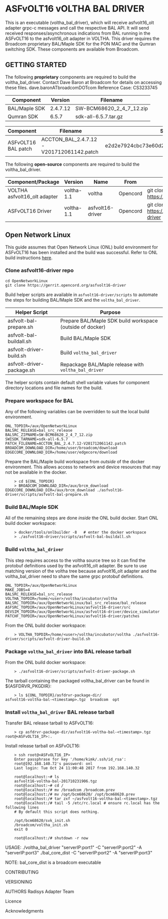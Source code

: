 # ASFvOLT16 vOLTHA BAL DRIVER

This is an executable (voltha_bal_driver), which will receive asfvolt16_olt adapter grpc-c messages and call the respective BAL API.
It will send received responses/asynchronous indications from BAL running in the ASFvOLT16 to the asfvolt16_olt adapter in VOLTHA. 
This driver requires the Broadcom proprietary
BAL/Maple SDK for the PON MAC and the Qumran switching SDK.  These components are available from Broadcom.


## GETTING STARTED

The following **proprietary** components are required to build the voltha_bal_driver.
Contact Dave Baron at Broadcom for details on accessing these files.  dave.baronATbroadcomDOTcom Reference Case: CS3233745

| Component     | Version | Filename                        |
| ------------- |-------- | -----                           |
| BAL/Maple SDK | 2.4.7.12 | SW-BCM68620_2_4_7_12.zip         |
| Qumran SDK    | 6.5.7   | sdk-all-6.5.7.tar.gz            |

| Component          | Filename                           |SHA1|
| -------------      | -----                              |---|
| ASFvOLT16 BAL patch| ACCTON_BAL_2.4.7.12-V201712061142.patch | e2d2e7924cbc73e60d29262f4b905cbe982758ae |

The following **open-source** components are required to build the voltha_bal_driver.

| Component/Package    | Version        | Name            | From     | Git Repo|
| -------------        |---------       | -----           | ---------| ----|
| VOLTHA asfvolt16_olt adapter | voltha-1.1 | voltha          | Opencord | git clone https://gerrit.opencord.org/voltha
| ASFvOLT16 Driver             | voltha-1.1 | asfvolt16-driver| Opencord | git clone https://gerrit.opencord.org/asfvolt16-driver

## Open Network Linux
This guide assumes that Open Network Linux (ONL) build environment for ASFvOLT16 has been installed
and the build was successful. Refer to ONL build instructions
[here](https://wiki.opencord.org/download/attachments/2556712/ONL_Build_Environment_Installation_Guide.pdf?api=v2).

### Clone asfvolt16-driver repo

```
cd OpenNetworkLinux
git clone https://gerrit.opencord.org/asfvolt16-driver
```

Build helper scripts are available in `asfvolt16-driver/scripts` to automate the steps for building BAL/Maple SDK and the `voltha_bal_driver`.

| Helper Script      | Purpose |
| -------------      |---------|
| asfvolt-bal-prepare.sh    |Prepare BAL/Maple SDK build workspace (outside of docker)|
| asfvolt-bal-buildall.sh   |Build BAL/Maple SDK|
| asfvolt-driver-build.sh   |Build `voltha_bal_driver`|
| asfvolt-driver-package.sh |Repackage BAL/Maple release with `voltha_bal_driver`|

The helper scripts contain default shell variable values for component directory locations and file names for the build.

### Prepare workspace for BAL

Any of the following variables can be overridden to suit the local build environment.

```
ONL_TOPDIR=/aux/OpenNetworkLinux
BALSRC_RELEASE=bal_src_release
BALSRC_ZIPNAME=SW-BCM68620_2_4_7_12.zip
SWISDK_TARNAME=sdk-all-6.5.7
PATCH_FILENAME=ACCTON_BAL_2.4.7.12-V201712061142.patch
BROADCOM_DOWNLOAD_DIR=/home/user/broadcom/download
EDGECORE_DOWNLOAD_DIR=/home/user/edgecore/download
```

Prepare the BAL/Maple build workspace from *outside* of the docker environment.  This allows access to network and device resources
that may not be available in the docker.
```
    > cd ${ONL_TOPDIR}
    > BROADCOM_DOWNLOAD_DIR=/aux/brcm_download EDGECORE_DOWNLOAD_DIR=/aux/brcm_download ./asfvolt16-driver/scripts/asfvolt-bal-prepare.sh
```

### Build BAL/Maple SDK

All of the remaining steps are done *inside* the ONL build docker.  Start ONL build docker workspace:
```
    > docker/tools/onlbuilder -8   # enter the docker workspace
    > ./asfvolt16-driver/scripts/asfvolt-bal-buildall.sh
```

### Build `voltha_bal_driver`

This step requires access to the voltha source tree so it can find the protobuf definitions used by the
asfvolt16_olt adapter.  Be sure to use matching version of the voltha tree because asfvolt16_olt adapter
and the voltha_bal_driver need to share the same grpc protobuf definitions.

```
ONL_TOPDIR=/aux/OpenNetworkLinux
MAKE_JOBS=4
BALSRC_RELEASE=bal_src_release
VOLTHA_TOPDIR=/home/<user>/voltha/incubator/voltha
BALSRC_TOPDIR=/aux/OpenNetworkLinux/bal_src_release/bal_release
ASFSRC_TOPDIR=/aux/OpenNetworkLinux/asfvolt16-driver/src
DEVSIM_TOPDIR=/aux/OpenNetworkLinux/asfvolt16-driver/device_simulator
PATCHF_TOPDIR=/aux/OpenNetworkLinux/asfvolt16-driver/patches
```
From the ONL build docker workspace:

```
    > VOLTHA_TOPDIR=/home/<user>/voltha/incubator/voltha ./asfvolt16-driver/scripts/asfvolt-driver-build.sh
```

### Package `voltha_bal_driver` into BAL release tarball

From the ONL build docker workspace:

```
    > ./asfvolt16-driver/scripts/asfvolt-driver-package.sh
```

The tarball containing the packaged voltha_bal_driver can be found in ${ASFDRVR_PKGDIR}:

```
    > ls ${ONL_TOPDIR}/asfdrvr-package-dir/
asfvolt16-voltha-bal-<timestamp>.tgz  broadcom  opt
```

### Install `voltha_bal_driver` BAL release tarball

Transfer BAL release tarball to ASFvOLT16:

```
    > cp asfdrvr-package-dir/asfvolt16-voltha-bal-<timestamp>.tgz  root@<ASFvOLT16_IP>:.
```

Install release tarball on ASFvOLT16:

```
    > ssh root@<ASFvOLT16_IP>
    Enter passphrase for key '/home/kimk/.ssh/id_rsa':
    root@192.168.140.72's password: onl
    Last login: Tue Oct 24 11:00:48 2017 from 192.168.140.32

    root@localhost:~# ls
    asfvolt16-voltha-bal-201710231906.tgz
    root@localhost:~# cd /
    root@localhost:/# mv /broadcom /broadcom.prev
    root@localhost:/# mv /opt/bcm68620/ /opt/bcm68620.prev
    root@localhost:/# tar zxf ~/asfvolt16-voltha-bal-<timestamp>.tgz
    root@localhost:/# tail -5 /etc/rc.local # ensure rc.local has the following lines
    # By default this script does nothing.

    /opt/bcm68620/svk_init.sh
    /broadcom/voltha_init.sh
    exit 0

    root@localhost:/# shutdown -r now
```

USAGE:
    ./voltha_bal_driver "serverIP:port1" -C "serverIP:port2" -A "serverIP:port3"
    ./bal_core_dist -C "serverIP:port2" -A "serverIP:port3"

NOTE: bal_core_dist is a broadcom executable

CONTRIBUTING
     <TBD>
 
VERSIONING
     <TBD>

AUTHORS
     Radisys Adapter Team

Licence
     <TBD>

Acknowledgments
     <TBD>
  

